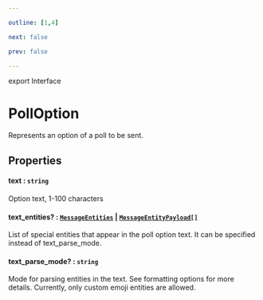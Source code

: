 ```yaml
---

outline: [1,4]

next: false

prev: false

---
```


export Interface
# PollOption

Represents an option of a poll to be sent.

## Properties

#### text : `string`
 Option text, 1-100 characters

#### text_entities? : [`MessageEntities`](../classes/MessageEntities.md) \| [`MessageEntityPayload[]`](./MessageEntityPayload.md)
 List of special entities that appear in the poll option text. It can be specified instead of text_parse_mode.

#### text_parse_mode? : `string`
 Mode for parsing entities in the text. See formatting options for more details. Currently, only custom emoji entities are allowed.
